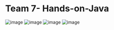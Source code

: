 # Team 7- Hands-on-Java
![image](https://user-images.githubusercontent.com/45949870/180001772-5850bd70-3319-4149-8778-e5dfa2214052.png)
![image](https://user-images.githubusercontent.com/45949870/180001822-2d047bca-b6b2-4a8c-a801-1fb91078adfd.png)
![image](https://user-images.githubusercontent.com/45949870/180001851-2c52efad-eaf2-4489-b8e5-a37e74b633b5.png)
![image](https://user-images.githubusercontent.com/45949870/180001918-b92e53df-e54d-4a89-9498-3cb264ba7fe9.png)
